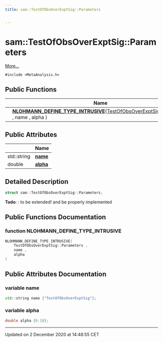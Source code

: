 ```yaml
---
title: sam::TestOfObsOverExptSig::Parameters


---
```


# sam::TestOfObsOverExptSig::Parameters




 [More...](#detailed-description)


`#include <MetaAnalysis.h>`













## Public Functions

|                | Name           |
| -------------- | -------------- |
|  | **[NLOHMANN_DEFINE_TYPE_INTRUSIVE](/doxygen/Classes/structsam_1_1_test_of_obs_over_expt_sig_1_1_parameters/#function-nlohmann_define_type_intrusive)**([TestOfObsOverExptSig::Parameters](/doxygen/Classes/structsam_1_1_test_of_obs_over_expt_sig_1_1_parameters/) , name , alpha )  |


## Public Attributes

|                | Name           |
| -------------- | -------------- |
| std::string | **[name](/doxygen/Classes/structsam_1_1_test_of_obs_over_expt_sig_1_1_parameters/#variable-name)**  |
| double | **[alpha](/doxygen/Classes/structsam_1_1_test_of_obs_over_expt_sig_1_1_parameters/#variable-alpha)**  |






## Detailed Description

```cpp
struct sam::TestOfObsOverExptSig::Parameters;
```
















**Todo**: : to be extended! and be properly implemented 




















## Public Functions Documentation

### function NLOHMANN_DEFINE_TYPE_INTRUSIVE

```cpp
NLOHMANN_DEFINE_TYPE_INTRUSIVE(
    TestOfObsOverExptSig::Parameters ,
    name ,
    alpha 
)
```































## Public Attributes Documentation

### variable name

```cpp
std::string name {"TestOfObsOverExptSig"};
```





























### variable alpha

```cpp
double alpha {0.10};
```

































-------------------------------

Updated on  2 December 2020 at 14:48:55 CET